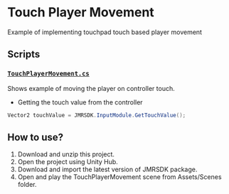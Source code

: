 # Touch Player Movement
Example of implementing touchpad touch based player movement

## Scripts 

### [`TouchPlayerMovement.cs`](https://github.com/JioGlass-Dev/ExampleSnippets-TouchPlayerMovement/blob/main/Assets/Scripts/TouchPlayerMovement/TouchPlayerMovement.cs)
Shows example of moving the player on controller touch.</br>
- Getting the touch value from the controller
```cs
Vector2 touchValue = JMRSDK.InputModule.GetTouchValue();
```

## How to use?
1. Download and unzip this project.
2. Open the project using Unity Hub.
3. Download and import the latest version of JMRSDK package.
4. Open and play the TouchPlayerMovement scene from Assets/Scenes folder.

